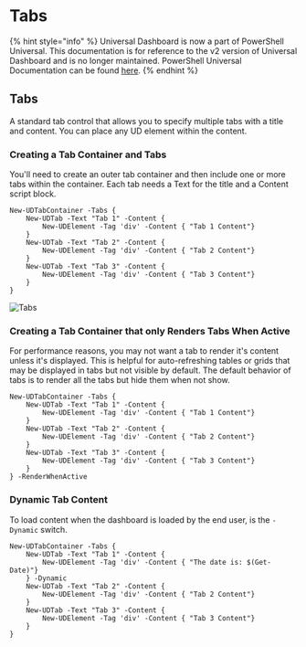 # Tabs

{% hint style="info" %}
Universal Dashboard is now a part of PowerShell Universal. This documentation is for reference to the v2 version of Universal Dashboard and is no longer maintained. PowerShell Universal Documentation can be found [here](https://docs.ironmansoftware.com).
{% endhint %}

## Tabs

A standard tab control that allows you to specify multiple tabs with a title and content. You can place any UD element within the content.

### Creating a Tab Container and Tabs

You'll need to create an outer tab container and then include one or more tabs within the container. Each tab needs a Text for the title and a Content script block.

```text
New-UDTabContainer -Tabs {
    New-UDTab -Text "Tab 1" -Content {
        New-UDElement -Tag 'div' -Content { "Tab 1 Content"}
    }
    New-UDTab -Text "Tab 2" -Content {
        New-UDElement -Tag 'div' -Content { "Tab 2 Content"}
    }
    New-UDTab -Text "Tab 3" -Content {
        New-UDElement -Tag 'div' -Content { "Tab 3 Content"}
    }
}
```

![Tabs](../.gitbook/assets/image%20%2854%29.png)

### Creating a Tab Container that only Renders Tabs When Active

For performance reasons, you may not want a tab to render it's content unless it's displayed. This is helpful for auto-refreshing tables or grids that may be displayed in tabs but not visible by default. The default behavior of tabs is to render all the tabs but hide them when not show.

```text
New-UDTabContainer -Tabs {
    New-UDTab -Text "Tab 1" -Content {
        New-UDElement -Tag 'div' -Content { "Tab 1 Content"}
    }
    New-UDTab -Text "Tab 2" -Content {
        New-UDElement -Tag 'div' -Content { "Tab 2 Content"}
    }
    New-UDTab -Text "Tab 3" -Content {
        New-UDElement -Tag 'div' -Content { "Tab 3 Content"}
    }
} -RenderWhenActive
```

### Dynamic Tab Content

To load content when the dashboard is loaded by the end user, is the `-Dynamic` switch.

```text
New-UDTabContainer -Tabs {
    New-UDTab -Text "Tab 1" -Content {
        New-UDElement -Tag 'div' -Content { "The date is: $(Get-Date)"}
    } -Dynamic
    New-UDTab -Text "Tab 2" -Content {
        New-UDElement -Tag 'div' -Content { "Tab 2 Content"}
    }
    New-UDTab -Text "Tab 3" -Content {
        New-UDElement -Tag 'div' -Content { "Tab 3 Content"}
    }
}
```

